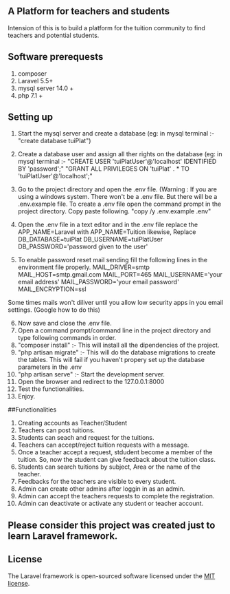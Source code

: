 ## A Platform for teachers and students
Intension of this is to build a platform for the tuition community to find teachers and potential students.

## Software prerequests
1. composer
2. Laravel 5.5+
3. mysql server 14.0 +
4. php 7.1 +

## Setting up

1. Start the mysql server and create a database (eg: in mysql terminal :- "create database tuiPlat")
2. Create a database user and assign all ther rights on the database (eg: in mysql terminal :- "CREATE USER 'tuiPlatUser'@'localhost' IDENTIFIED BY 'password';"
"GRANT ALL PRIVILEGES ON 'tuiPlat' . * TO 'tuiPlatUser'@'localhost';"
3. Go to the project directory and open the .env file. (Warning : If you are using a windows system. There won't be a .env file. But there will be a .env.example file. To create a .env file open the command prompt in the project directory. Copy paste following. "copy /y .env.example .env"
4. Open the .env file in a text editor and in the .env file replace the APP_NAME=Laravel with APP_NAME=Tuition likewise, Replace
DB_DATABASE=tuiPlat
DB_USERNAME=tuiPlatUser
DB_PASSWORD='password given to the user'

5. To enable password reset mail sending fill the following lines in the environment file properly.
MAIL_DRIVER=smtp
MAIL_HOST=smtp.gmail.com
MAIL_PORT=465
MAIL_USERNAME='your email address'
MAIL_PASSWORD='your email password'
MAIL_ENCRYPTION=ssl 

Some times mails won't diliver until you allow low security apps in you email settings. (Google how to do this)

6. Now save and close the .env file.
7. Open a command prompt/command line in the project directory and type following commands in order.
8. "composer install" :- This will install all the dipendencies of the project.
9. "php artisan migrate" :- This will do the database migrations to create the tables. This will fail if you haven't propery set up the database parameters in the .env
10. "php artisan serve" :- Start the development server.
11. Open the browser and redirect to the 127.0.0.1:8000 
12. Test the functionalities.
13. Enjoy.


##Functionalities
1. Creating accounts as Teacher/Student
2. Teachers can post tuitions.
3. Students can seach and request for the tuitions.
4. Teachers can accept/reject tuition requests with a message.
5. Once a teacher accept a request, stdudent become a member of the tuition.
So, now the student can give feedback about the tuition class.
6. Students can search tuitions by subject, Area or the name of the teacher.
7. Feedbacks for the teachers are visible to every student.
8. Admin can create other admins after loggin in as an admin.
9. Admin can accept the teachers requests to complete the registration.
10. Admin can deactivate or activate any student or teacher account.

## Please consider this project was created just to learn Laravel framework.
## License

The Laravel framework is open-sourced software licensed under the [MIT license](http://opensource.org/licenses/MIT).
